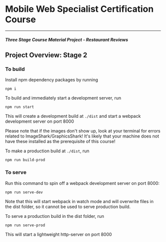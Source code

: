 # Mobile Web Specialist Certification Course
---
#### _Three Stage Course Material Project - Restaurant Reviews_

## Project Overview: Stage 2

### To build

Install npm dependency packages by running

`npm i`

To build and immediately start a development server, run

`npm run start`

This will create a development build at `./dist` and start a webpack development server on port 8000

Please note that if the images don't show up, look at your terminal for errors related to ImageShark/GraphicsShark! It's likely that your machine does not have these installed as the prerequisite of this course!

To make a production build at `./dist`, run

`npm run build-prod`

### To serve

Run this command to spin off a webpack development server on port 8000:

`npm run serve-dev`

Note that this will start webpack in watch mode and will overwrite files in the dist folder, so it cannot be used to serve production build.

To serve a production build in the dist folder, run

`npm run serve-prod`

This will start a lightweight http-server on port 8000

